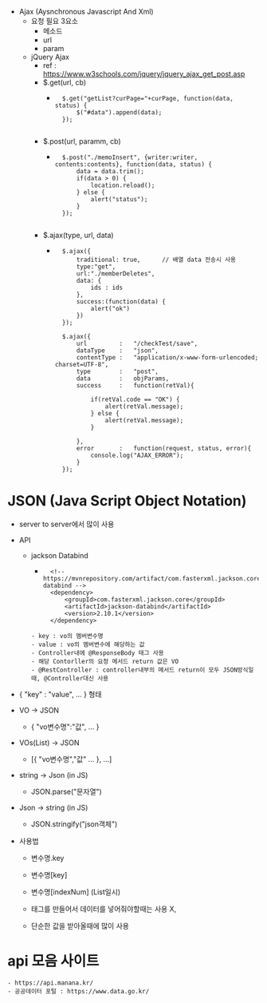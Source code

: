 
- Ajax (Aysnchronous Javascript And Xml)
    - 요청 필요 3요소
        - 메소드
        - url
        - param
    - jQuery Ajax
        - ref : https://www.w3schools.com/jquery/jquery_ajax_get_post.asp
        - $.get(url, cb)
            - ```
                $.get("getList?curPage="+curPage, function(data, status) {
                    $("#data").append(data);
                });
            ```	
        - $.post(url, paramm, cb)
            - ```
                $.post("./memoInsert", {writer:writer, contents:contents}, function(data, status) {
                    data = data.trim();
                    if(data > 0) {
                        location.reload();
                    } else {
                        alert("status");
                    }
                });
            ```
        - $.ajax(type, url, data)
            - ```
                $.ajax({
                    traditional: true,      // 배열 data 전송시 사용
                    type:"get", 
                    url:"./memberDeletes",
                    data: {
                        ids : ids
                    },
                    success:(function(data) {
                        alert("ok")
                    })
                });

                $.ajax({
                    url         :   "/checkTest/save",
                    dataType    :   "json",
                    contentType :   "application/x-www-form-urlencoded; charset=UTF-8",
                    type        :   "post",
                    data        :   objParams,
                    success     :   function(retVal){
 
                        if(retVal.code == "OK") {
                            alert(retVal.message);
                        } else {
                            alert(retVal.message);
                        }
                         
                    },
                    error       :   function(request, status, error){
                        console.log("AJAX_ERROR");
                    }
                });
              ```

# JSON (Java Script Object Notation)

- server to server에서 많이 사용

- API
    - jackson Databind
        - ```
            <!-- https://mvnrepository.com/artifact/com.fasterxml.jackson.core/jackson-databind -->
            <dependency>
                <groupId>com.fasterxml.jackson.core</groupId>
                <artifactId>jackson-databind</artifactId>
                <version>2.10.1</version>
            </dependency>
        ```
        - key : vo의 멤버변수명
        - value : vo의 멤버변수에 해당하는 값
        - Controller내에 @ResponseBody 태그 사용
        - 해당 Contorller의 요청 메서드 return 값은 VO
        - @RestController : controller내부의 메서드 return이 모두 JSON방식일때, @Controller대신 사용

- { "key" : "value", ... } 형태

- VO -> JSON
    - { "vo변수명":"값", ... }

- VOs(List) -> JSON
    - [{ "vo변수명","값" ... }, ...]

- string -> Json (in JS)
    - JSON.parse("문자열")

- Json -> string (in JS)
    - JSON.stringify("json객체")

- 사용법
    - 변수명.key
    - 변수명[key]
    
    - 변수명[indexNum] (List일시)

    - 태그를 만들어서 데이터를 넣어줘야할때는 사용 X,
    - 단순한 값을 받아올때에 많이 사용

# api 모음 사이트
    - https://api.manana.kr/
    - 공공데이터 포털 : https://www.data.go.kr/